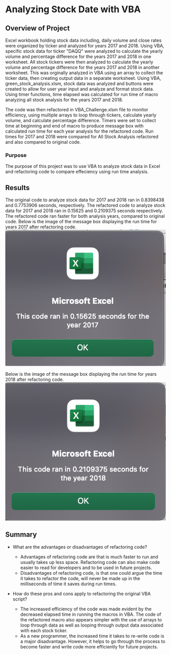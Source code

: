 # Analyzing Stock Date with VBA

## Overview of Project
Excel workbook holding stock data including, daily volume and close rates were organized by ticker and analyzed for years 2017 and 2018. Using VBA, specific stock data for ticker "DAQQ" were analyzed to calculate the yearly volume and percentage difference for the years 2017 and 2018 in one worksheet. All stock tickers were then analyzed to calculate the yearly volume and percentage difference for the years 2017 and 2018 in another worksheet. This was orginally analyzed in VBA using an array to collect the ticker data, then creating output data in a separate worksheet. Using VBA, green_stock_analysis.xlsm, stock data was analyzed and buttons were created to allow for user year input and analyze and format stock data. Using timer functions, time elapsed was calculated for run time of macro analyzing all stock analysis for the years 2017 and 2018. 

The code was then refactored in VBA_Challenge.xlsm file to monitor efficiency, using multiple arrays to loop through tickers, calculate yearly volume, and calculate percentage difference. Timers were set to collect time at beginning and end of macro to produce message box with calculated run time for each year analysis for the refactored code. Run times for 2017 and 2018 were compared for All Stock Analysis refactored and also compared to original code. 

### Purpose
The purpose of this project was to use VBA to analyze stock data in Excel and refactoring code to compare effeciency using run time analysis. 

## Results
The original code to analyze stock data for 2017 and 2018 ran in 0.8398438 and 0.7753906 seconds, respectively. The refactored code to analyze stock data for 2017 and 2018 ran in 0.15625 and 0.2109375 seconds respectively. The refactored code ran faster for both analysis years, compared to original code. 
Below is the image of the message box displaying the run time for years 2017 after refactoring code. 
![2017_Refactored_RunTime](/Resources/VBA_Challenge_2017.png)

Below is the image of the message box displaying the run time for years 2018 after refactoring code. 
![2018_Refactored_RunTime](/Resources/VBA_Challenge_2018.png)

## Summary
 
 - What are the advantages or disadvantages of refactoring code?
   - Advantages of refactoring code are that is much faster to run and usually takes up less space. Refactoring code can also make code easier to read for developers and to be used in future projects. 
   - Disadvantages of refactoring code, is that one could argue the time it takes to refactor the code, will never be made up in the milliseconds of time it saves during run times. 

- How do these pros and cons apply to refactoring the original VBA script?
  - The increased efficiency of the code was made evident by the decreased elapsed time in running the macros in VBA. The code of the refactored macro also appears simpler with the use of arrays to loop through data as well as looping through output data associated with each stock ticker. 
  - As a new programmer, the increased time it takes to re-write code is a major disadvantage. However, it helps to go through the process to become faster and write code more efficiently for future projects. 
